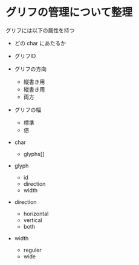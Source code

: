 # グリフの管理について整理

グリフには以下の属性を持つ

- どの char にあたるか
- グリフID
- グリフの方向
  - 縦書き用
  - 縦書き用
  - 両方
- グリフの幅
  - 標準
  - 倍

- char
  - glyphs[]

- glyph
  - id
  - direction
  - width

- direction
  - horizontal
  - vertical
  - both

- width
  - reguler
  - wide